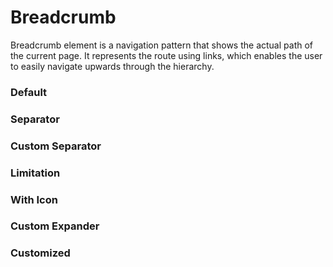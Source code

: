# Breadcrumb

Breadcrumb element is a navigation pattern that shows the actual path of the current page.
It represents the route using links, which enables the user to easily navigate upwards through
the hierarchy.

<Playground />

<Usage />

<Api />

<GlobalConfig />

<Examples />

### Default

<Example value="default" />

### Separator

<Example value="separator" />

### Custom Separator

<Example value="custom-separator" />

### Limitation

<Example value="limitation" />

### With Icon

<Example value="with-icon" />

### Custom Expander

<Example value="custom-expander" />

### Customized

<Example value="customized" />

<LastModified />
